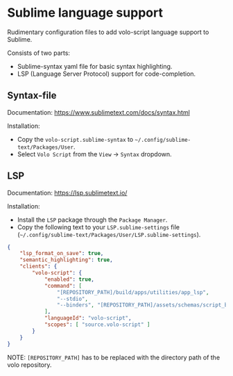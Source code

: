 # Sublime language support

Rudimentary configuration files to add volo-script language support to Sublime.

Consists of two parts:
- Sublime-syntax yaml file for basic syntax highlighting.
- LSP (Language Server Protocol) support for code-completion.

## Syntax-file

Documentation: https://www.sublimetext.com/docs/syntax.html

Installation:
* Copy the `volo-script.sublime-syntax` to `~/.config/sublime-text/Packages/User`.
* Select `Volo Script` from the `View` -> `Syntax` dropdown.

## LSP

Documentation: https://lsp.sublimetext.io/

Installation:
* Install the `LSP` package through the `Package Manager`.
* Copy the following text to your `LSP.sublime-settings` file (`~/.config/sublime-text/Packages/User/LSP.sublime-settings`).
```json
{
	"lsp_format_on_save": true,
 	"semantic_highlighting": true,
 	"clients": {
 		"volo-script": {
			"enabled": true,
			"command": [
				"[REPOSITORY_PATH]/build/apps/utilities/app_lsp",
				"--stdio",
				"--binders", "[REPOSITORY_PATH]/assets/schemas/script_binder.json"
			],
			"languageId": "volo-script",
			"scopes": [ "source.volo-script" ]
		}
	}
}
```
NOTE: `[REPOSITORY_PATH]` has to be replaced with the directory path of the volo repository.

